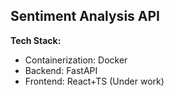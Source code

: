## Sentiment Analysis API

**Tech Stack:**
- Containerization: Docker
- Backend: FastAPI
- Frontend: React+TS (Under work)
